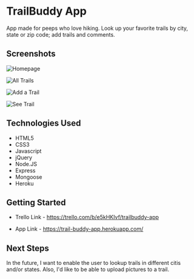 # TrailBuddy App

App made for peeps who love hiking. Look up your favorite trails by city, state or zip code; add trails and comments.


## Screenshots

![Homepage](/public/screenshots/trailbuddy_homepage.png)

![All Trails](/public/screeshots/trailbuddy_all_trails.png)

![Add a Trail](/public/screeshots/trailbuddy_add_trail.png)

![See Trail](/public/screeshots/trailbuddy_trail.png)


## Technologies Used

- HTML5
- CSS3
- Javascript
- jQuery
- Node.JS
- Express
- Mongoose
- Heroku


## Getting Started

- Trello Link - https://trello.com/b/e5kHKIvf/trailbuddy-app

- App Link - https://trail-buddy-app.herokuapp.com/


## Next Steps

In the future, I want to enable the user to lookup trails in different citis and/or states. Also, I'd like to be able to upload pictures to a trail.
